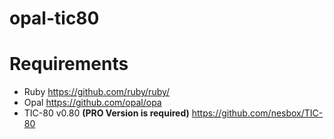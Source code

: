 # opal-tic80

# Requirements

- Ruby https://github.com/ruby/ruby/
- Opal https://github.com/opal/opa
- TIC-80 v0.80 **(PRO Version is required)** https://github.com/nesbox/TIC-80
